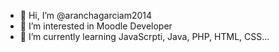 - 👋 Hi, I’m @aranchagarciam2014
- 👀 I’m interested in Moodle Developer
- 🌱 I’m currently learning JavaScrpti, Java, PHP, HTML, CSS...

<!---
aranchagarciam2014/aranchagarciam2014 is a ✨ special ✨ repository because its `README.md` (this file) appears on your GitHub profile.
You can click the Preview link to take a look at your changes.
--->
